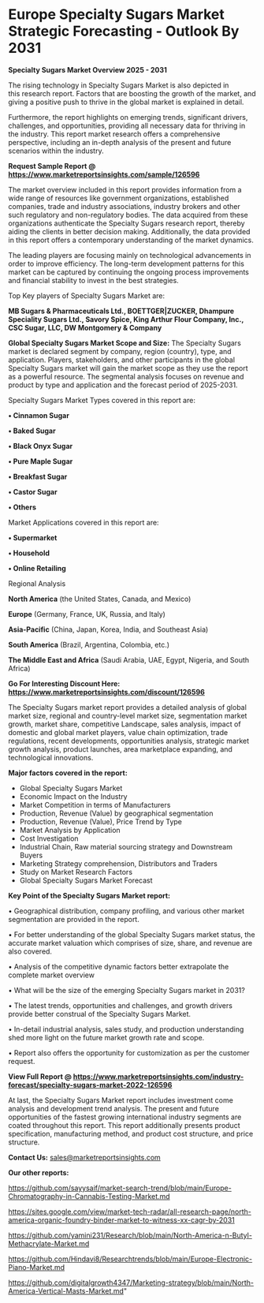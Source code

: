 # Europe Specialty Sugars Market Strategic Forecasting - Outlook By 2031

<Strong> Specialty Sugars Market Overview 2025 - 2031</strong>

The rising technology in Specialty Sugars Market is also depicted in this research report. Factors that are boosting the growth of the market, and giving a positive push to thrive in the global market is explained in detail.

Furthermore, the report highlights on emerging trends, significant drivers, challenges, and opportunities, providing all necessary data for thriving in the industry. This report market research offers a comprehensive perspective, including an in-depth analysis of the present and future scenarios within the industry.

<strong>Request Sample Report @ <a href=https://www.marketreportsinsights.com/sample/126596>https://www.marketreportsinsights.com/sample/126596</a></strong>

The market overview included in this report provides information from a wide range of resources like government organizations, established companies, trade and industry associations, industry brokers and other such regulatory and non-regulatory bodies. The data acquired from these organizations authenticate the Specialty Sugars research report, thereby aiding the clients in better decision making. Additionally, the data provided in this report offers a contemporary understanding of the market dynamics.

The leading players are focusing mainly on technological advancements in order to improve efficiency. The long-term development patterns for this market can be captured by continuing the ongoing process improvements and financial stability to invest in the best strategies.

Top Key players of Specialty Sugars Market are:

<strong>MB Sugars & Pharmaceuticals Ltd., BOETTGER|ZUCKER, Dhampure Speciality Sugars Ltd., Savory Spice, King Arthur Flour Company, Inc., CSC Sugar, LLC, DW Montgomery & Company</strong>

<strong><b>Global Specialty Sugars Market Scope and Size:</b></strong>
The Specialty Sugars market is declared segment by company, region (country), type, and application. Players, stakeholders, and other participants in the global Specialty Sugars market will gain the market scope as they use the report as a powerful resource. The segmental analysis focuses on revenue and product by type and application and the forecast period of 2025-2031.

Specialty Sugars Market Types covered in this report are:

<strong>• Cinnamon Sugar

• Baked Sugar

• Black Onyx Sugar

• Pure Maple Sugar

• Breakfast Sugar

• Castor Sugar

• Others</strong>

Market Applications covered in this report are:

<strong>• Supermarket

• Household

• Online Retailing</strong> 

Regional Analysis

<strong>North America</strong> (the United States, Canada, and Mexico)

<strong>Europe</strong> (Germany, France, UK, Russia, and Italy)

<strong>Asia-Pacific</strong> (China, Japan, Korea, India, and Southeast Asia)

<strong>South America</strong> (Brazil, Argentina, Colombia, etc.)

<strong>The Middle East and Africa</strong> (Saudi Arabia, UAE, Egypt, Nigeria, and South Africa)

<strong>Go For Interesting Discount Here: <a href=https://www.marketreportsinsights.com/discount/126596>https://www.marketreportsinsights.com/discount/126596</a></strong>

The Specialty Sugars market report provides a detailed analysis of global market size, regional and country-level market size, segmentation market growth, market share, competitive Landscape, sales analysis, impact of domestic and global market players, value chain optimization, trade regulations, recent developments, opportunities analysis, strategic market growth analysis, product launches, area marketplace expanding, and technological innovations.

<strong><b>Major factors covered in the report:</b></strong>
<ul>
  <li>Global Specialty Sugars Market </li>
  <li>Economic Impact on the Industry</li>
  <li>Market Competition in terms of Manufacturers</li>
  <li>Production, Revenue (Value) by geographical segmentation</li>
  <li>Production, Revenue (Value), Price Trend by Type</li>
  <li>Market Analysis by Application</li>
  <li>Cost Investigation</li>
  <li>Industrial Chain, Raw material sourcing strategy and Downstream Buyers</li>
  <li>Marketing Strategy comprehension, Distributors and Traders</li>
  <li>Study on Market Research Factors</li>
  <li>Global Specialty Sugars Market Forecast</li>
</ul>

<strong><b>Key Point of the Specialty Sugars Market report:</b></strong>

• Geographical distribution, company profiling, and various other market segmentation are provided in the report.

• For better understanding of the global Specialty Sugars market status, the accurate market valuation which comprises of size, share, and revenue are also covered.

• Analysis of the competitive dynamic factors better extrapolate the complete market overview

• What will be the size of the emerging Specialty Sugars market in 2031?

• The latest trends, opportunities and challenges, and growth drivers provide better construal of the Specialty Sugars Market.

• In-detail industrial analysis, sales study, and production understanding shed more light on the future market growth rate and scope.

• Report also offers the opportunity for customization as per the customer request.

<strong><b>View Full Report @ <a href=https://www.marketreportsinsights.com/industry-forecast/specialty-sugars-market-2022-126596>https://www.marketreportsinsights.com/industry-forecast/specialty-sugars-market-2022-126596</a></b></strong>


At last, the Specialty Sugars Market report includes investment come analysis and development trend analysis. The present and future opportunities of the fastest growing international industry segments are coated throughout this report. This report additionally presents product specification, manufacturing method, and product cost structure, and price structure.

<strong>Contact Us:</strong>
sales@marketreportsinsights.com

<strong>Our other reports:</strong>

<a href=https://github.com/sayysaif/market-search-trend/blob/main/Europe-Chromatography-in-Cannabis-Testing-Market.md>https://github.com/sayysaif/market-search-trend/blob/main/Europe-Chromatography-in-Cannabis-Testing-Market.md</a>

<a href=https://sites.google.com/view/market-tech-radar/all-research-page/north-america-organic-foundry-binder-market-to-witness-xx-cagr-by-2031>https://sites.google.com/view/market-tech-radar/all-research-page/north-america-organic-foundry-binder-market-to-witness-xx-cagr-by-2031</a>

<a href=https://github.com/yamini231/Research/blob/main/North-America-n-Butyl-Methacrylate-Market.md>https://github.com/yamini231/Research/blob/main/North-America-n-Butyl-Methacrylate-Market.md</a>

<a href=https://github.com/Hindavi8/Researchtrends/blob/main/Europe-Electronic-Piano-Market.md>https://github.com/Hindavi8/Researchtrends/blob/main/Europe-Electronic-Piano-Market.md</a>

<a href=https://github.com/digitalgrowth4347/Marketing-strategy/blob/main/North-America-Vertical-Masts-Market.md>https://github.com/digitalgrowth4347/Marketing-strategy/blob/main/North-America-Vertical-Masts-Market.md</a>"
